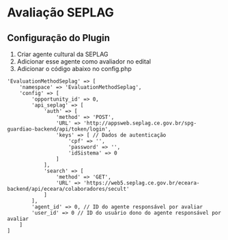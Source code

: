 # Avaliação SEPLAG

## Configuração do Plugin

1. Criar agente cultural da SEPLAG
2. Adicionar esse agente como avaliador no edital
3. Adicionar o código abaixo no config.php

```
'EvaluationMethodSeplag' => [
    'namespace' => 'EvaluationMethodSeplag',
    'config' => [
        'opportunity_id' => 0,
        'api_seplag' => [
            'auth' => [
                'method' => 'POST',
                'URL' => 'http://appsweb.seplag.ce.gov.br/spg-guardiao-backend/api/token/login',
                'keys' => [ // Dados de autenticação
                    'cpf' => '', 
                    'password' => '',
                    'idSistema' => 0
                ]
            ],
            'search' => [
                'method' => 'GET',
                'URL' => 'https://web5.seplag.ce.gov.br/eceara-backend/api/eceara/colaboradores/secult'
            ]
        ],
        'agent_id' => 0, // ID do agente responsável por avaliar
        'user_id' => 0 // ID do usuário dono do agente responsável por avaliar
    ]
]